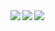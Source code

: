 <a href="https://github.com/yukiii0529/">
  <img align="left" src="https://github-readme-stats.vercel.app/api?username=yukiii0529&count_private=true&show_icons=true&theme=dracula" />
</a>
<a href="https://github.com/yukiii0529/">
  <img align="left" src="https://github-readme-stats.vercel.app/api/top-langs/?username=yukiii0529&langs_count=3&theme=dracula" />
</a>  
<img align="left" src="https://komarev.com/ghpvc/?username=yukiii0529&color=brightgreen" />
<!-- ![](https://komarev.com/ghpvc/?username=yukiii0529&color=brightgreen) -->
<!-- <img align="left" src="https://github-readme-stats.vercel.app/api/top-langs/?username=yukiii0529&langs_count=10&theme=dracula&layout=compact" /> -->
<!--
**yukiii0529/yukiii0529** is a ✨ _special_ ✨ repository because its `README.md` (this file) appears on your GitHub profile.

Here are some ideas to get you started:

- 🔭 I’m currently working on ...
- 🌱 I’m currently learning ...
- 👯 I’m looking to collaborate on ...
- 🤔 I’m looking for help with ...
- 💬 Ask me about ...
- 📫 How to reach me: ...
- 😄 Pronouns: ...
- ⚡ Fun fact: ...
-->
